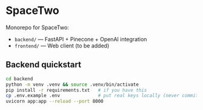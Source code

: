 # SpaceTwo

Monorepo for SpaceTwo:
- `backend/` — FastAPI + Pinecone + OpenAI integration
- `frontend/` — Web client (to be added)

## Backend quickstart

```bash
cd backend
python -m venv .venv && source .venv/bin/activate
pip install -r requirements.txt   # if you have this
cp .env.example .env              # put real keys locally (never commit)
uvicorn app:app --reload --port 8000

